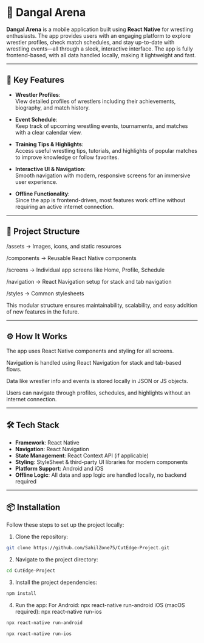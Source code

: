 # 📱 Dangal Arena

**Dangal Arena** is a mobile application built using **React Native** for wrestling enthusiasts. The app provides users with an engaging platform to explore wrestler profiles, check match schedules, and stay up-to-date with wrestling events—all through a sleek, interactive interface. The app is fully frontend-based, with all data handled locally, making it lightweight and fast.

---

## 🌟 Key Features

- **Wrestler Profiles**:  
  View detailed profiles of wrestlers including their achievements, biography, and match history.

- **Event Schedule**:  
  Keep track of upcoming wrestling events, tournaments, and matches with a clear calendar view.

- **Training Tips & Highlights**:  
  Access useful wrestling tips, tutorials, and highlights of popular matches to improve knowledge or follow favorites.

- **Interactive UI & Navigation**:  
  Smooth navigation with modern, responsive screens for an immersive user experience.

- **Offline Functionality**:  
  Since the app is frontend-driven, most features work offline without requiring an active internet connection.

---

## 📝 Project Structure

/assets → Images, icons, and static resources

/components → Reusable React Native components

/screens → Individual app screens like Home, Profile, Schedule

/navigation → React Navigation setup for stack and tab navigation

/styles → Common stylesheets

This modular structure ensures maintainability, scalability, and easy addition of new features in the future.

---

## ⚙️ How It Works

The app uses React Native components and styling for all screens.

Navigation is handled using React Navigation for stack and tab-based flows.

Data like wrestler info and events is stored locally in JSON or JS objects.

Users can navigate through profiles, schedules, and highlights without an internet connection.

---

## 🛠️ Tech Stack

- **Framework**: React Native  
- **Navigation**: React Navigation  
- **State Management**: React Context API (if applicable)  
- **Styling**: StyleSheet & third-party UI libraries for modern components  
- **Platform Support**: Android and iOS  
- **Offline Logic**: All data and app logic are handled locally, no backend required

---

## 📦 Installation

Follow these steps to set up the project locally:

1. Clone the repository:

```bash
git clone https://github.com/SahilZone75/CutEdge-Project.git

```
2. Navigate to the project directory:
   
```bash
cd CutEdge-Project

```
3. Install the project dependencies:

```bash
npm install

```
4. Run the app:
       For Android:
           npx react-native run-android
       iOS (macOS required):
           npx react-native run-ios

```bash
npx react-native run-android
```
```bash
npx react-native run-ios
```

